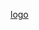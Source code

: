 [logo](https://lh3.googleusercontent.com/bQRwTojpPxgUJu6TmSbyvvjRP5V6w2I_ihUeVShGpywLGr1y8kw2B8WAb2c_rokjeMxZc3l2UMSC5p-unD0YA8iGmLDIvfgheV7wQC0w)
